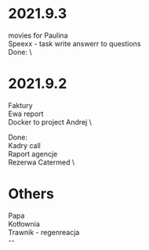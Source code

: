 # 2021.9.3
movies for Paulina \
Speexx - task  write answerr to questions \
Done: \

# 2021.9.2
Faktury \
Ewa report \
Docker to project Andrej \

Done: \
Kadry call \
Raport agencje \
Rezerwa Catermed \

# Others
Papa </br>
Kotłownia </br>
Trawnik - regenreacja </br>
--</br>
